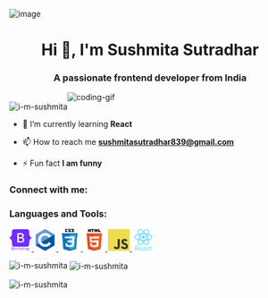 
![image](https://github.com/I-m-Sushmita/I-m-Sushmita/assets/144529647/4ae19127-6bfc-44f5-b1da-644f9324eec0)

<h1 align="center">Hi 👋, I'm Sushmita Sutradhar</h1>
<h3 align="center">A passionate frontend developer from India</h3>
<img align="right" alt="coding-gif"width="400"src="https://user-images.githubusercontent.com/59734313/157189039-c09b3e38-9f42-42c0-ab54-14f1574190a7.gif">
<p align="left"> <img src="https://komarev.com/ghpvc/?username=i-m-sushmita&label=Profile%20views&color=0e75b6&style=flat" alt="i-m-sushmita" /> </p>

- 🌱 I’m currently learning **React**

- 📫 How to reach me **sushmitasutradhar839@gmail.com**

- ⚡ Fun fact **I am funny**

<h3 align="left">Connect with me:</h3>
<p align="left">
</p>

<h3 align="left">Languages and Tools:</h3>
<p align="left"> <a href="https://getbootstrap.com" target="_blank" rel="noreferrer"> <img src="https://raw.githubusercontent.com/devicons/devicon/master/icons/bootstrap/bootstrap-plain-wordmark.svg" alt="bootstrap" width="40" height="40"/> </a> <a href="https://www.cprogramming.com/" target="_blank" rel="noreferrer"> <img src="https://raw.githubusercontent.com/devicons/devicon/master/icons/c/c-original.svg" alt="c" width="40" height="40"/> </a> <a href="https://www.w3schools.com/css/" target="_blank" rel="noreferrer"> <img src="https://raw.githubusercontent.com/devicons/devicon/master/icons/css3/css3-original-wordmark.svg" alt="css3" width="40" height="40"/> </a> <a href="https://www.w3.org/html/" target="_blank" rel="noreferrer"> <img src="https://raw.githubusercontent.com/devicons/devicon/master/icons/html5/html5-original-wordmark.svg" alt="html5" width="40" height="40"/> </a> <a href="https://developer.mozilla.org/en-US/docs/Web/JavaScript" target="_blank" rel="noreferrer"> <img src="https://raw.githubusercontent.com/devicons/devicon/master/icons/javascript/javascript-original.svg" alt="javascript" width="40" height="40"/> </a> <a href="https://reactjs.org/" target="_blank" rel="noreferrer"> <img src="https://raw.githubusercontent.com/devicons/devicon/master/icons/react/react-original-wordmark.svg" alt="react" width="40" height="40"/> </a> </p>

<p><img align="left" src="https://github-readme-stats.vercel.app/api/top-langs?username=i-m-sushmita&show_icons=true&locale=en&layout=compact" alt="i-m-sushmita" /></p>

<p>&nbsp;<img align="center" src="https://github-readme-stats.vercel.app/api?username=i-m-sushmita&show_icons=true&locale=en" alt="i-m-sushmita" /></p>

<p><img align="center" src="https://github-readme-streak-stats.herokuapp.com/?user=i-m-sushmita&" alt="i-m-sushmita" /></p>

